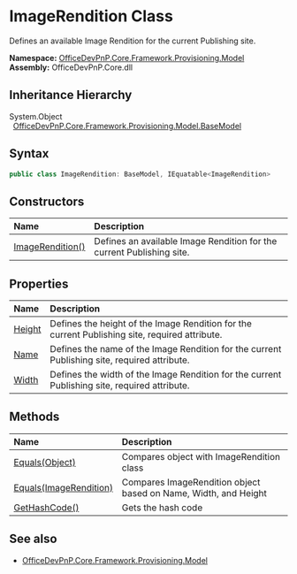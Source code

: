 # ImageRendition Class
 Defines an available Image Rendition for the current Publishing site.   

**Namespace:** [OfficeDevPnP.Core.Framework.Provisioning.Model](OfficeDevPnP.Core.Framework.Provisioning.Model.md)  
**Assembly:** OfficeDevPnP.Core.dll  
## Inheritance Hierarchy
System.Object  
&ensp;[OfficeDevPnP.Core.Framework.Provisioning.Model.BaseModel](OfficeDevPnP.Core.Framework.Provisioning.Model.BaseModel.md)  
## Syntax
```C#
public class ImageRendition: BaseModel, IEquatable<ImageRendition>
```
## Constructors
|**Name**|**Description**|
|:-----|:-----|
| [ImageRendition()](OfficeDevPnP.Core.Framework.Provisioning.Model.ImageRendition.ctor1.md) |  Defines an available Image Rendition for the current Publishing site. 
## Properties
|**Name**|**Description**|
|:-----|:-----|
| [Height](OfficeDevPnP.Core.Framework.Provisioning.Model.ImageRendition.Height.md) | Defines the height of the Image Rendition for the current Publishing site, required attribute.
| [Name](OfficeDevPnP.Core.Framework.Provisioning.Model.ImageRendition.Name.md) | Defines the name of the Image Rendition for the current Publishing site, required attribute.
| [Width](OfficeDevPnP.Core.Framework.Provisioning.Model.ImageRendition.Width.md) | Defines the width of the Image Rendition for the current Publishing site, required attribute.
## Methods
|**Name**|**Description**|
|:-----|:-----|
| [Equals(Object)](OfficeDevPnP.Core.Framework.Provisioning.Model.ImageRendition.3520ddbb.md) | Compares object with ImageRendition class
| [Equals(ImageRendition)](OfficeDevPnP.Core.Framework.Provisioning.Model.ImageRendition.b3d1b690.md) | Compares ImageRendition object based on Name, Width, and Height
| [GetHashCode()](OfficeDevPnP.Core.Framework.Provisioning.Model.ImageRendition.1c6872bd.md) | Gets the hash code
## See also
- [OfficeDevPnP.Core.Framework.Provisioning.Model](OfficeDevPnP.Core.Framework.Provisioning.Model.md)
